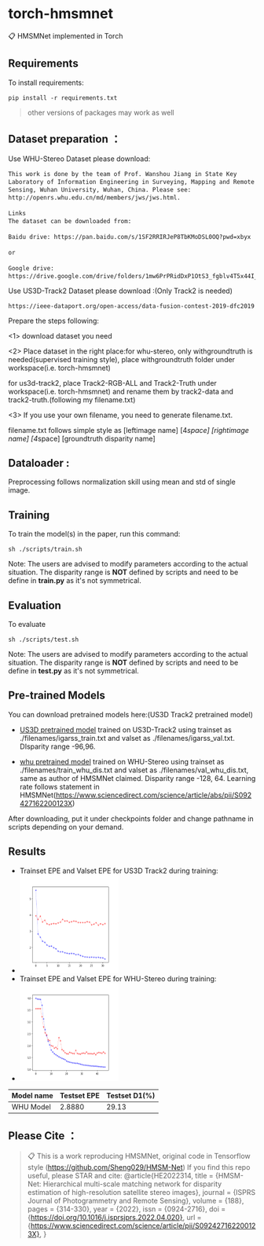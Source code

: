 # torch-hmsmnet
📋  HMSMNet implemented in Torch


## Requirements

To install requirements:

```setup
pip install -r requirements.txt
```

>other versions of packages may work as well
## Dataset preparation ：
Use WHU-Stereo Dataset please download: 
```
This work is done by the team of Prof. Wanshou Jiang in State Key Laboratory of Information Engineering in Surveying, Mapping and Remote Sensing, Wuhan University, Wuhan, China. Please see: http://openrs.whu.edu.cn/md/members/jws/jws.html.

Links
The dataset can be downloaded from:

Baidu drive: https://pan.baidu.com/s/1SF2RRIRJeP8TbKMoDSL0OQ?pwd=xbyx

or

Google drive: https://drive.google.com/drive/folders/1mw6PrPRidDxP1OtS3_fgblv4T5x44I_k
```
Use US3D-Track2 Dataset please download :(Only Track2 is needed)
```
https://ieee-dataport.org/open-access/data-fusion-contest-2019-dfc2019
```
Prepare the steps following:

<1> download dataset you need

<2> Place dataset in the right place:for whu-stereo, only withgroundtruth is needed(supervised training style), place withgroundtruth folder under workspace(i.e. torch-hmsmnet)

for us3d-track2, place Track2-RGB-ALL and Track2-Truth under workspace(i.e. torch-hmsmnet) and rename them by track2-data and track2-truth.(following my filename.txt) 

<3> If you use your own filename, you need to generate filename.txt.

filename.txt follows simple style as [leftimage name]   [4*space] [rightimage name] [4*space]   [groundtruth disparity name]

## Dataloader :
Preprocessing follows normalization skill using mean and std of single image.

## Training 

To train the model(s) in the paper, run this command:

```train
sh ./scripts/train.sh
```
Note: The users are advised to modify parameters according to the actual situation.
The disparity range is **NOT** defined by scripts and need to be define in **train.py** as it's not symmetrical.
## Evaluation

To evaluate 

```eval
sh ./scripts/test.sh
```
Note: The users are advised to modify parameters according to the actual situation.
The disparity range is **NOT** defined by scripts and need to be define in **test.py** as it's not symmetrical.

## Pre-trained Models 

You can download pretrained models here:(US3D Track2 pretrained model)

- [US3D pretrained model](https://drive.google.com/drive/folders/1m4hJqbsvYB6TiT6Fv1BefBaKRj6ISMzX?usp=drive_link) trained on US3D-Track2 using trainset as ./filenames/igarss_train.txt and valset as ./filenames/igarss_val.txt. DIsparity range -96,96.

- [whu pretrained model](https://drive.google.com/drive/folders/1ngdQMEcId7sk9bAnBn7r0tEtXQ-U6b1D?usp=drive_link) trained on WHU-Stereo  using trainset as ./filenames/train_whu_dis.txt and valset as ./filenames/val_whu_dis.txt, same as author of HMSMNet claimed. Disparity range -128, 64. Learning rate follows statement in HMSMNet(https://www.sciencedirect.com/science/article/abs/pii/S092427162200123X)

After downloading, put it under checkpoints folder and change pathname in scripts depending on your demand.
## Results

- Trainset EPE and Valset EPE for US3D Track2 during training:
- <img src="./pics/us3d.png" alt="Logo" width="200" height="200">
- Trainset EPE and Valset EPE for WHU-Stereo during training:
- <img src="./pics/whu.png" alt="Logo" width="200" height="200">
| Model name         | Testset EPE  | Testset D1(%) |
| ------------------ |---------------- | -------------- |
|   WHU Model                 |      2.8880           |           29.13     |



## Please Cite ：

>📋  This is a work reproducing HMSMNet, original code in Tensorflow style (https://github.com/Sheng029/HMSM-Net)
>  If you find this repo useful, please STAR and cite:
>  @article{HE2022314,
title = {HMSM-Net: Hierarchical multi-scale matching network for disparity estimation of high-resolution satellite stereo images},
journal = {ISPRS Journal of Photogrammetry and Remote Sensing},
volume = {188},
pages = {314-330},
year = {2022},
issn = {0924-2716},
doi = {https://doi.org/10.1016/j.isprsjprs.2022.04.020},
url = {https://www.sciencedirect.com/science/article/pii/S092427162200123X},
}

